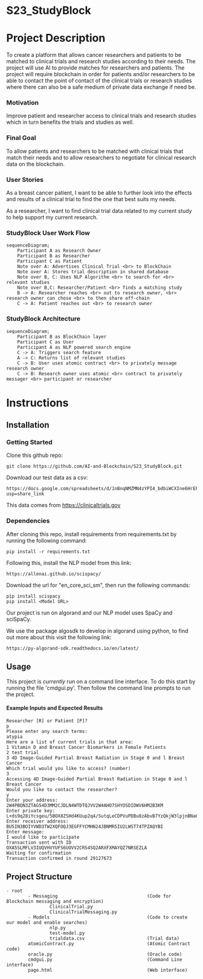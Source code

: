 # S23_StudyBlock
# Project Description 
To create a platform that allows cancer researchers and patients to be matched to clinical trials and research studies according to their needs. The project will use AI to provide matches for researchers and patients. The project will require blockchain in order for patients and/or researchers to be able to contact the point of contact of the clinical trials or research studies where there can also be a safe medium of private data exchange if need be.

### Motivation ###
Improve patient and researcher access to clinical trials and research studies which in turn benefits the trials and studies as well.

### Final Goal ###
To allow patients and researchers to be matched with clinical trials that match their needs and to allow researchers to negotiate for clinical research data on the blockchain.


### User Stories ###
As a breast cancer patient, I want to be able to further look into the effects and results of a clinical trial to find the one that best suits my needs. 

As a researcher, I want to find clinical trial data related to my current study to help support my current research.

### StudyBlock User Work Flow ###
```mermaid
sequenceDiagram;
    Participant A as Research Owner
    Participant B as Researcher
    Participant C as Patient
    Note over A: Advertises Clinical Trial <br> to BlockChain
    Note over A: Stores trial description in shared database
    Note over B, C: Uses NLP Algorithm <br> to search for <br> relevant studies
    Note over B,C: Researcher/Patient <br> finds a matching study
    B -> A: Researcher reaches <br> out to research owner, <br> research owner can chose <br> to then share off-chain
    C -> A: Patient reaches out <br> to research owner
```

### StudyBlock Architecture ###
```mermaid
sequenceDiagram;
    Participant B as BlockChain layer
    Participant C as User
    Participant A as NLP powered search engine
    C -> A: Triggers search feature
    A -> C: Returns list of relevant studies
    C -> B: User uses atomic contract <br> to privately message research owner
    C -> B: Research owner uses atomic <br> contract to privately messager <br> participant or researcher 
```

# Instructions

## Installation ##

### Getting Started ###

Clone this github repo:

``` 
git clone https://github.com/AI-and-Blockchain/S23_StudyBlock.git
```

Download our test data as a csv:

```
https://docs.google.com/spreadsheets/d/1nBnqNMZMN4zYPI4_bdbiWCXIne6HrEFAvWLzhznfYqU/edit?usp=share_link
```

This data comes from https://clinicaltrials.gov

### Dependencies ###

After cloning this repo, install requirements from requirements.txt by running the following command:

``` 
pip install -r requirements.txt
```

Following this, install the NLP model from this link:
```
https://allenai.github.io/scispacy/
```

Download the url for "en_core_sci_sm", then run the following commands:

```
pip install scispacy
pip install <Model URL>
```

Our project is run on algorand and our NLP model uses SpaCy and sciSpaCy. 

We use the package algosdk to develop in algorand using python, to find out more about this visit the following link:

```
https://py-algorand-sdk.readthedocs.io/en/latest/
```


## Usage ##

This project is *currently* run on a command line interface. To do this start by running the file 'cmdgui.py'. Then follow the command line prompts to run the project.

#### Example Inputs and Expected Results ####
```
Researcher [R] or Patient [P]?
p
Please enter any search terms:
atypia
Here are a list of current trials in that area:
1 Vitamin D and Breast Cancer Biomarkers in Female Patients
2 test trial
3 4D Image-Guided Partial Breast Radiation in Stage 0 and l Breast Cancer
Which trial would you like to access? (number)
3
Accessing 4D Image-Guided Partial Breast Radiation in Stage 0 and l Breast Cancer
Would you like to contact the researcher?
y
Enter your address: 
2W4PBQN3ZTAG54D3MM2CJDLN4WTDTQJVV2W4AHO7SHYOSDIDWV6HM2B3KM
Enter private key: 
L+ds9q28iYcsgeu/5BOX8ZSHd4KUup2q4/SutqLeCDPVuPDBu8zAbvB7YzQkjW3lpjnBNa6twB3fkfDpDQO1fA==
Enter receiver address: 
BU5IN3BOIYVWD3TW2XQFOQJ3EGFFYCMHN24JBNMR5IU2LWST74TPZAQYBI
Enter message: 
I would like to participate
Transaction sent with ID OXA5SLMFLV3IUQVHVYUFS6UOVV2CRS4SQ2ARXFXMAYQZ7NRSEZLA
Waiting for confirmation
Transaction confirmed in round 29127673
````

## Project Structure ##
```
- root
        - Messaging                                 (Code for Blockchain messaging and encryption)
                ClinicalTrial.py
                ClinicalTrialMessaging.py  
        - Models                                    (Code to create our model and enable searches)
                nlp.py
                test-model.py
                trialdata.csv                       (Trial data)    
        atomicContract.py                           (Atomic Contract code)
        oracle.py                                   (Oracle code)
        cmdgui.py                                   (Command Line interface)
        page.html                                   (Web interface)

```

